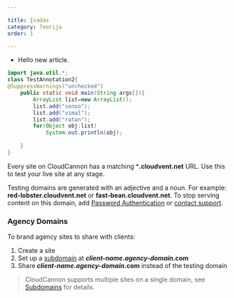```yaml
---

title: Įvadas
category: Teorija
order: 1

---
```


- Hello new article.




```java
import java.util.*;  
class TestAnnotation2{  
@SuppressWarnings("unchecked")  
	public static void main(String args[]){  
		ArrayList list=new ArrayList();  
		list.add("sonoo");  
		list.add("vimal");  
		list.add("ratan");  
		for(Object obj:list)  
			System.out.println(obj);  
  
	}
}

```


Every site on CloudCannon has a matching ***.cloudvent.net** URL. Use this to test your live site at any stage.

Testing domains are generated with an adjective and a noun. For example: **red-lobster.cloudvent.net** or **fast-bean.cloudvent.net**.
To stop serving content on this domain, add [Password Authentication](/authentication/password/) or [contact support](mailto:support@cloudcannon.com).


### Agency Domains

To brand agency sites to share with clients:

1. Create a site
3. Set up a [subdomain](/domains/subdomains/) at ***client-name*.*agency-domain*.com**
4. Share ***client-name*.*agency-domain*.com** instead of the testing domain

> CloudCannon supports multiple sites on a single domain, see [Subdomains](/domains/subdomains/) for details.
